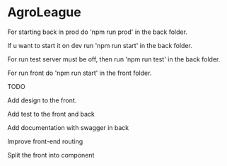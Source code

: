 # AgroLeague

For starting back in prod do 'npm run prod' in the back folder.

If u want to start it on dev run 'npm run start' in the back folder.

For run test server must be off, then run 'npm run test' in the back folder.

For run front do 'npm run start' in the front folder.

TODO

Add design to the front.

Add test to the front and back 

Add documentation with swagger in back

Improve front-end routing

Split the front into component